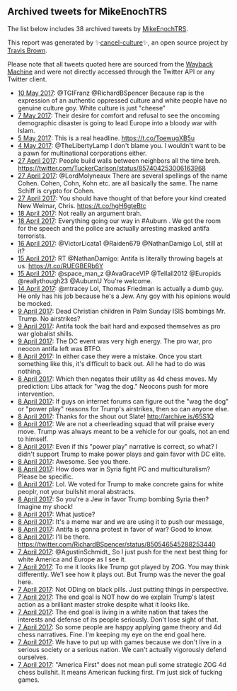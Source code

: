 ## Archived tweets for MikeEnochTRS

The list below includes 38 archived tweets by
[MikeEnochTRS](https://twitter.com/MikeEnochTRS).

This report was generated by ✨[cancel-culture](https://github.com/travisbrown/cancel-culture)✨,
an open source project by [Travis Brown](https://github.com/travisbrown).

Please note that all tweets quoted here are sourced from the
[Wayback Machine](https://web.archive.org) and were not directly accessed through the Twitter API or
any Twitter client.

* [10 May 2017](https://web.archive.org/web/20170510013712/https://twitter.com/MikeEnochTRS/status/862119297837146112): @TGIFranz @RichardBSpencer Because rap is the expression of an authentic oppressed culture and white people have no genuine culture goy. White culture is just "cheese" <!--862119297837146112-->
* [ 7 May 2017](https://web.archive.org/web/20170507183824/https://twitter.com/MikeEnochTRS/status/861289127639121921): Their desire for comfort and refusal to see the oncoming demographic disaster is going to lead Europe into a bloody war with Islam. <!--861289127639121921-->
* [ 5 May 2017](https://web.archive.org/web/20170505212709/https://twitter.com/MikeEnochTRS/status/860606819240218624): This is a real headline.  https://t.co/ToewugXB5u <!--860606819240218624-->
* [ 4 May 2017](https://web.archive.org/web/20170504013230/https://twitter.com/MikeEnochTRS/status/859943787849822208): @TheLibertyLamp I don't blame you. I wouldn't want to be a pawn for multinational corporations either. <!--859943787849822208-->
* [27 April 2017](https://web.archive.org/web/20170505200420/https://twitter.com/mikeenochtrs/status/857622970411384833): People build walls between neighbors all the time breh. https://twitter.com/TuckerCarlson/status/857404253006163968 <!--857622970411384833-->
* [27 April 2017](https://web.archive.org/web/20170427053156/https://twitter.com/MikeEnochTRS/status/857467328166023168): @LordMolyneaux There are several spellings of the name Cohen. Cohen, Cohn, Kohn etc. are all basically the same. The name Schiff is crypto for Cohen. <!--857467328166023168-->
* [27 April 2017](https://web.archive.org/web/20170427045559/https://twitter.com/MikeEnochTRS/status/857458281039749121): You should have thought of that before your kind created New Weimar, Chris. https://t.co/hgH6gteBtc <!--857458281039749121-->
* [18 April 2017](https://web.archive.org/web/20170427115401/https://twitter.com/MikeEnochTRS/status/854468518741504000): Not really an argument brah. <!--854469367723167746-->
* [18 April 2017](https://web.archive.org/web/20170427115401/https://twitter.com/MikeEnochTRS/status/854468518741504000): Everything going our way in  #Auburn . We got the room for the speech and the police are actually arresting masked antifa terrorists. <!--854468518741504000-->
* [16 April 2017](https://web.archive.org/web/20170416200509/https://twitter.com/MikeEnochTRS/status/853700813818081280): @VictorLicata1 @Raiden679 @NathanDamigo Lol, still at it? <!--853700813818081280-->
* [15 April 2017](https://web.archive.org/web/20170415232351/https://twitter.com/MikeEnochTRS/status/853388430432247808): RT @NathanDamigo: Antifa is literally throwing bagels at us. https://t.co/RUEGBERb6Y <!--853388430432247808-->
* [15 April 2017](https://web.archive.org/web/20170415121951/https://twitter.com/MikeEnochTRS/status/853221329339916289): @space_man_z @AvaGraceVIP @Tellall2012 @Europids @reallythough23 @AuburnU You're welcome. <!--853221329339916289-->
* [14 April 2017](https://web.archive.org/web/20170414192434/https://twitter.com/MikeEnochTRS/status/852965824956694529): @mtracey Lol, Thomas Friedman is actually a dumb guy. He only has his job because he's a Jew. Any goy with his opinions would be mocked. <!--852965824956694529-->
* [ 9 April 2017](https://web.archive.org/web/20170410191501/https://twitter.com/MikeEnochTRS/status/851169630999769091): Dead Christian children in Palm Sunday ISIS bombings Mr. Trump. No airstrikes? <!--851169630999769091-->
* [ 9 April 2017](https://web.archive.org/web/20170410191617/https://twitter.com/MikeEnochTRS/status/850874071952830464): Antifa took the bait hard and exposed themselves as pro war globalist shills. <!--850874071952830464-->
* [ 9 April 2017](https://web.archive.org/web/20170410191731/https://twitter.com/MikeEnochTRS/status/850871233755402240): The DC event was very high energy. The pro war, pro neocon antifa left was BTFO. <!--850871233755402240-->
* [ 8 April 2017](https://web.archive.org/web/20170410191804/https://twitter.com/MikeEnochTRS/status/850717126704992256): In either case they were a mistake. Once you start something like this, it's difficult to back out. All he had to do was nothing. <!--850717599369498626-->
* [ 8 April 2017](https://web.archive.org/web/20170410191804/https://twitter.com/MikeEnochTRS/status/850717126704992256): Which then negates their utility as 4d chess moves. My prediction: Libs attack for "wag the dog." Neocons push for more intervention. <!--850717295538294784-->
* [ 8 April 2017](https://web.archive.org/web/20170410191804/https://twitter.com/MikeEnochTRS/status/850717126704992256): If guys on internet forums can figure out the "wag the dog" or "power play" reasons for Trump's airstrikes, then so can anyone else. <!--850717126704992256-->
* [ 8 April 2017](https://web.archive.org/web/20170410191551/https://twitter.com/MikeEnochTRS/status/850588442769715200): Thanks for the shout out Slate! http://archive.is/65S1Q <!--850588442769715200-->
* [ 8 April 2017](https://web.archive.org/web/20170410191737/https://twitter.com/MikeEnochTRS/status/850585855710441473): We are not a cheerleading squad that will praise every move. Trump was always meant to be a vehicle for our goals, not an end to himself. <!--850586037550272512-->
* [ 8 April 2017](https://web.archive.org/web/20170410191737/https://twitter.com/MikeEnochTRS/status/850585855710441473): Even if this "power play" narrative is correct, so what? I didn't support Trump to make power plays and gain favor with DC elite. <!--850585855710441473-->
* [ 8 April 2017](https://web.archive.org/web/20170410192232/https://twitter.com/MikeEnochTRS/status/850557303849963520): Awesome. See you there. <!--850557303849963520-->
* [ 8 April 2017](https://web.archive.org/web/20170410192220/https://twitter.com/MikeEnochTRS/status/850556470840242178): How does war in Syria fight PC and multiculturalism? Please be specific. <!--850556470840242178-->
* [ 8 April 2017](https://web.archive.org/web/20170410192240/https://twitter.com/MikeEnochTRS/status/850555470997860352): Lol. We voted for Trump to make concrete gains for white peoplr, not your bullshit moral abstracts. <!--850555470997860352-->
* [ 8 April 2017](https://web.archive.org/web/20170410191501/https://twitter.com/MikeEnochTRS/status/850548872447500288): So you're a Jew in favor Trump bombing Syria then? Imagine my shock! <!--850554394504552453-->
* [ 8 April 2017](https://web.archive.org/web/20170410191501/https://twitter.com/MikeEnochTRS/status/850548872447500288): What justice? <!--850553233412153344-->
* [ 8 April 2017](https://web.archive.org/web/20170410191501/https://twitter.com/MikeEnochTRS/status/850548872447500288): It's a meme war and we are using it to push our message, <!--850552009702944768-->
* [ 8 April 2017](https://web.archive.org/web/20170410191501/https://twitter.com/MikeEnochTRS/status/850548872447500288): Antifa is gonna protest in favor of war? Good to know. <!--850551698766671872-->
* [ 8 April 2017](https://web.archive.org/web/20170410191501/https://twitter.com/MikeEnochTRS/status/850548872447500288): I'll be there. https://twitter.com/RichardBSpencer/status/850546545288253440 <!--850548872447500288-->
* [ 7 April 2017](https://web.archive.org/web/20170407182552/https://twitter.com/MikeEnochTRS/status/850414337550430208): @AgustinSchmidt_ So I just push for the next best thing for white America and Europe as I see it. <!--850414337550430208-->
* [ 7 April 2017](https://web.archive.org/web/20170410192722/https://twitter.com/MikeEnochTRS/status/850396639370121216): To me it looks like Trump got played by ZOG. You may think differently. We'l see how it plays out. But Trump was the never the goal here. <!--850398447626850306-->
* [ 7 April 2017](https://web.archive.org/web/20170410192722/https://twitter.com/MikeEnochTRS/status/850396639370121216): Not ODing on black pills. Just putting things in perspective. <!--850398158400225280-->
* [ 7 April 2017](https://web.archive.org/web/20170410192722/https://twitter.com/MikeEnochTRS/status/850396639370121216): The end goal is NOT how do we explain Trump's latest action as a brilliant master stroke despite what it looks like. <!--850397952896106496-->
* [ 7 April 2017](https://web.archive.org/web/20170410192722/https://twitter.com/MikeEnochTRS/status/850396639370121216): The end goal is living in a white nation that takes the interests and defense of its people seriously. Don't lose sight of that. <!--850397721206947840-->
* [ 7 April 2017](https://web.archive.org/web/20170410192722/https://twitter.com/MikeEnochTRS/status/850396639370121216): So some people are happy applying game theory and 4d chess narratives. Fine. I'm keeping my eye on the end goal here. <!--850397491900100608-->
* [ 7 April 2017](https://web.archive.org/web/20170410192722/https://twitter.com/MikeEnochTRS/status/850396639370121216): We have to put up with games because we don't live in a serious society or a serious nation. We can't actually vigorously defend ourselves. <!--850396804613013505-->
* [ 7 April 2017](https://web.archive.org/web/20170410192722/https://twitter.com/MikeEnochTRS/status/850396639370121216): "America First" does not mean pull some strategic ZOG 4d chess bullshit. It means American fucking first. I'm just sick of fucking games. <!--850396639370121216-->
